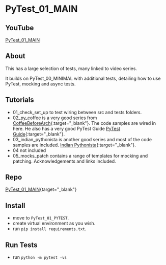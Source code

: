 # PyTest_01_MAIN


## YouTube

[PyTest_01_MAIN](https://youtu.be/fqZ2y0Oxu_k)


## About

This has a large selection of tests, many linked to video series. 

It builds on PyTest_00_MINIMAL with additional tests, detailing how to use PyTest, mocking and async tests.

## Tutorials

- 01_check_set_up to test wiring between src and tests folders.
- 02_py_coffee is a very good series from [CoffeeBeforeArch](https://www.youtube.com/playlist?list=PLxNPSjHT5qvuZ_JT1bknzrS8YqLiMjNpS){:target="_blank"}. The code samples are wired in here. He also has a very good PyTest Guide [PyTest Guide](https://github.com/CoffeeBeforeArch/pytest_guide){:target="_blank"}.
- 03_indian_pythonista is another good series and most of the code samples are included. [Indian Pythonista](https://www.youtube.com/playlist?list=PLyb_C2HpOQSBWGekd7PfhHnb9GnqDgrxS){:target="_blank"}.
- 04 not included
- 05_mocks_patch contains a range of templates for mocking and patching. Acknowledgements and links included.


## Repo

[PyTest_01_MAIN](https://github.com/Python-Test-Engineer/PYTHON-TEST-FRAMEWORK/tree/main/PyTest_01_MAIN){target="_blank"}

## Install 

- move to `PyTest_01_PYTEST`.
- create virtual environment as you wish.
- run `pip install requirements.txt`.

## Run Tests

- run `python -m pytest -vs`


